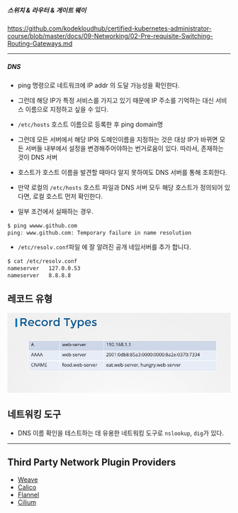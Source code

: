 ##### 스위치 & 라우터 & 게이트 웨이

https://github.com/kodekloudhub/certified-kubernetes-administrator-course/blob/master/docs/09-Networking/02-Pre-requisite-Switching-Routing-Gateways.md 

---

##### DNS

* ping 명령으로 네트워크에 IP addr 의 도달 가능성을 확인한다.

* 그런데 해당 IP가 특정 서비스를 가지고 있기 때문에 IP 주소를 기억하는 대신 서비스 이름으로 지정하고 싶을 수 있다.

* `/etc/hosts` 호스트 이름으로 등록한 후 ping domain명

* 그런데 모든 서버에서 해당 IP와 도메인이름을 지정하는 것은 대상 IP가 바뀌면 모든 서버들 내부에서 설정을 변경해주어야하는 번거로움이 있다. 따라서, 존재하는 것이 DNS 서버
* 호스트가 호스트 이름을 발견할 때마다 알지 못하여도 DNS 서버를 통해 조회한다.

* 만약 로컬의 `/etc/hosts` 호스트 파일과 DNS 서버 모두 해당 호스트가 정의되어 있다면, 로컬 호스트 먼저 확인한다.

- 일부 조건에서 실패하는 경우.

```
$ ping wwww.github.com
ping: www.github.com: Temporary failure in name resolution
```

- `/etc/resolv.conf`파일 에 잘 알려진 공개 네임서버를 추가 합니다.

```
$ cat /etc/resolv.conf
nameserver   127.0.0.53
nameserver   8.8.8.8
```

## 레코드 유형

![](img/1.png)

## 네트워킹 도구

- DNS 이름 확인을 테스트하는 데 유용한 네트워킹 도구로 `nslookup`, `dig`가 있다.

---

## Third Party Network Plugin Providers

- [Weave](https://www.weave.works/docs/net/latest/kubernetes/kube-addon/#-installation)
- [Calico](https://docs.projectcalico.org/getting-started/kubernetes/quickstart)
- [Flannel](https://github.com/coreos/flannel/blob/master/Documentation/kubernetes.md)
- [Cilium](https://github.com/cilium/cilium)